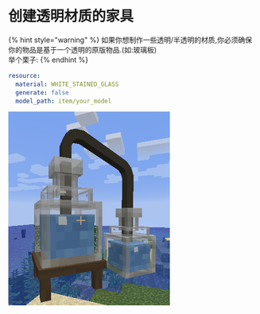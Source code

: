 # 创建透明材质的家具

{% hint style="warning" %}
如果你想制作一些透明/半透明的材质,你必须确保你的物品是基于一个透明的原版物品.\(如:玻璃板\)  
举个栗子:
{% endhint %}

```yaml
resource:
  material: WHITE_STAINED_GLASS
  generate: false
  model_path: item/your_model
```

![&#x534A;&#x900F;&#x660E;&#x7684;&#x836F;&#x6C34;&#x74F6;](../../.gitbook/assets/image%20%283%29.png)

